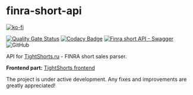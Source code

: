 # finra-short-api

[![ko-fi](https://ko-fi.com/img/githubbutton_sm.svg)](https://ko-fi.com/C0C1DI4VL)

[![Quality Gate Status](https://sonarcloud.io/api/project_badges/measure?project=samgozman_finra-short-api&metric=alert_status)](https://sonarcloud.io/summary/new_code?id=samgozman_finra-short-api)
[![Codacy Badge](https://app.codacy.com/project/badge/Grade/075df2915ab646f0b3931004d6ff3c04)](https://www.codacy.com/gh/samgozman/finra-short-api/dashboard?utm_source=github.com&utm_medium=referral&utm_content=samgozman/finra-short-api&utm_campaign=Badge_Grade)
[![Finra short API - Swagger](https://img.shields.io/badge/swagger-API-green)](http://172.104.238.234:3001/api/)
![GitHub](https://img.shields.io/github/license/samgozman/finra-short-api)

API for [TightShorts.ru](https://tightshorts.extr.app/) - FINRA short sales parser.

**Frontend part:** [TightShorts frontend](https://github.com/samgozman/tightshorts)

The project is under active development. Any fixes and improvements are greatly appreciated!
